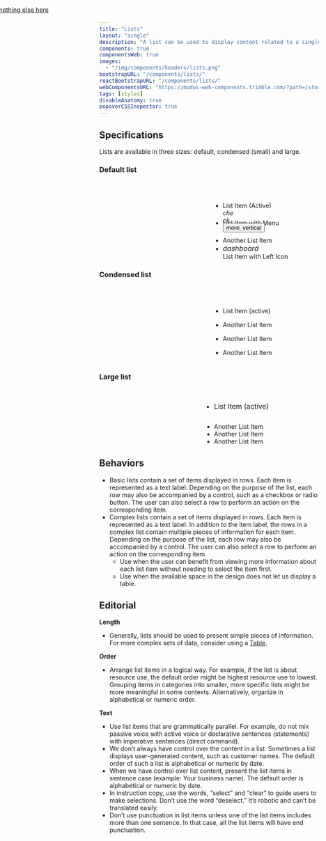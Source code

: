 ```yaml
---
title: "Lists"
layout: "single"
description: "A list can be used to display content related to a single subject."
components: true
componentsWeb: true
images:
  - "/img/components/headers/lists.png"
bootstrapURL: "/components/lists/"
reactBootstrapURL: "/components/lists/"
webComponentsURL: "https://modus-web-components.trimble.com/?path=/story/components-list--default"
tags: [styles]
disableAnatomy: true
popoverCSSInspector: true
---
```


<style>
.list-group {
  max-width: 400px;
}
</style>

## Specifications

Lists are available in three sizes: default, condensed (small) and large.

### Default list

<div class="guide-example-block my-2 py-5 bg-secondary bg-opacity-10"><br>
  <div class="mx-auto"><br>
    <ul class="list-group" style="margin-left: 260px">
      <li class="list-group-item list-group-item-action active d-flex justify-content-between pe-none"
      style="height:40px; font-size: 14px !important;"
      data-bs-toggle="popover"
      data-bs-container="main"
      data-bs-placement="left"
      data-bs-custom-class="popover-css-inspector"
      data-css-inspector-hide="b-radius b-width width"
      data-css-inspector-show="">
        <span>List Item (Active)</span>
        <div style="width:32px;" class="text-center">
          <i class="modus-icons notranslate" aria-hidden="true">check</i>
        </div>
      </li>
      <li class="list-group-item list-group-item-action d-flex justify-content-between" style="height: 40px;">
        <span style="font-size: 14px;">List Item with Menu</span>
        <div class="dropdown">
          <button
            class="btn btm-sm btn-icon-only btn-text-dark rounded-circle"
            style="margin-top: -8px;"
            type="button"
            data-bs-toggle="dropdown"
            aria-haspopup="true"
            aria-expanded="false"
          >
            <i class="modus-icons notranslate" aria-hidden="true">more_vertical</i>
          </button>
          <div
            class="dropdown-menu dropdown-menu-end"
            x-placement="bottom-end"
            style="position: absolute; transform: translate3d(-171px, 33px, 0); top: 0; left: 0; will-change: transform;"
          >
            <a class="dropdown-item" href="#">Action</a>
            <a class="dropdown-item" href="#">Another action</a>
            <a class="dropdown-item" href="#">Something else here</a>
          </div>
        </div>
      </li>
      <li class="list-group-item list-group-item-action">
        <div style="font-size: 14px;">
          Another List Item
        </div>
      </li>
      <li class="list-group-item d-flex align-items-center">
        <i class="modus-icons notranslate me-2" aria-hidden="true" style="font-size: 16px;">dashboard</i>
        <div style="font-size: 14px;">List Item with Left Icon</div>
      </li>
    </ul>
  </div>
</div>

### Condensed list

<div class="guide-example-block my-2 py-4 bg-secondary bg-opacity-10"><br>
  <div class="mx-auto"><br>
    <ul class="list-group list-group-sm" style="margin-left: 260px">
  <li class="list-group-item list-group-item-action active pe-none"
      style="height:32px"
      data-bs-toggle="popover"
      data-bs-container="main"
      data-bs-placement="left"
      data-bs-custom-class="popover-css-inspector"
      data-css-inspector-hide="bg-color b-radius b-width color width"
      data-css-inspector-show=""
      >List Item (active)</li>
    <li class="list-group-item list-group-item-action" style="height: 32px;">
       <div>
         Another List Item
       </div>
  </li>
  <li class="list-group-item list-group-item-action" style="height: 32px;">
       <div>
         Another List Item
       </div>
  </li>
  <li class="list-group-item list-group-item-action" style="height: 32px;">
       <div>
         Another List Item
       </div>
  </li>
</ul>
</div>
</div>

### Large list

<div class="guide-example-block my-2 py-5 bg-secondary bg-opacity-10"><br>
  <div class="mx-auto">
    <ul class="list-group list-group-lg" style="margin-left: 240px">
  <li class="list-group-item list-group-item-action active pe-none"
      style="height:48px; font-size:16px !important;"
      data-bs-toggle="popover"
      data-bs-container="main"
      data-bs-placement="left"
      data-bs-custom-class="popover-css-inspector z-1"
      data-css-inspector-hide="bg-color b-radius b-width width"
      data-css-inspector-show="b-color"
      >List Item (active)</li>
  <li class="list-group-item list-group-item-action py-2">
       <div class="pt-1">
         Another List Item
       </div>
  </li>
  <li class="list-group-item list-group-item-action py-2">
       <div class="pt-1">
         Another List Item
       </div>
  </li>
  <li class="list-group-item list-group-item-action py-2">
       <div class="pt-1">
         Another List Item
       </div>
  </li>
</ul>
</div>
</div>

## Behaviors

- Basic lists contain a set of items displayed in rows. Each item is represented as a text label. Depending on the purpose of the list, each row may also be accompanied by a control, such as a checkbox or radio button. The user can also select a row to perform an action on the corresponding item.
- Complex lists contain a set of items displayed in rows. Each item is represented as a text label. In addition to the item label, the rows in a complex list contain multiple pieces of information for each item. Depending on the purpose of the list, each row may also be accompanied by a control. The user can also select a row to perform an action on the corresponding item.
  - Use when the user can benefit from viewing more information about each list item without needing to select the item first.
  - Use when the available space in the design does not let us display a table.

## Editorial

**Length**

- Generally, lists should be used to present simple pieces of information. For more complex sets of data, consider using a [Table](/components/web/tables/).

**Order**

- Arrange list items in a logical way. For example, if the list is about resource use, the default order might be highest resource use to lowest. Grouping items in categories into smaller, more specific lists might be more meaningful in some contexts. Alternatively, organize in alphabetical or numeric order.

**Text**

- Use list items that are grammatically parallel. For example, do not mix passive voice with active voice or declarative sentences (statements) with imperative sentences (direct command).
- We don’t always have control over the content in a list. Sometimes a list displays user-generated content, such as customer names. The default order of such a list is alphabetical or numeric by date.
- When we have control over list content, present the list items in sentence case (example: Your business name). The default order is alphabetical or numeric by date.
- In instruction copy, use the words, “select” and “clear” to guide users to make selections. Don’t use the word “deselect.” It’s robotic and can’t be translated easily.
- Don’t use punctuation in list items unless one of the list items includes more than one sentence. In that case, all the list items will have end punctuation.
